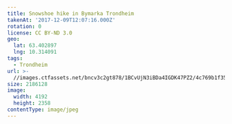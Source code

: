 ```yaml
---
title: Snowshoe hike in Bymarka Trondheim
takenAt: '2017-12-09T12:07:16.000Z'
rotation: 0
license: CC BY-ND 3.0
geo:
  lat: 63.402897
  lng: 10.314091
tags:
  - Trondheim
url: >-
  //images.ctfassets.net/bncv3c2gt878/1BCvUjN3iBDa4IGDK47PZ2/4c769b1f35b4ad471da4a3c65119b78c/snowshoe-hike-in-bymarka-trondheim_38244964224_o
size: 2186128
image:
  width: 4192
  height: 2358
contentType: image/jpeg
---
```


